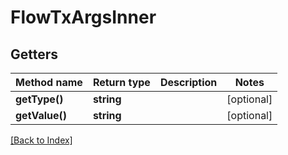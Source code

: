 # FlowTxArgsInner

## Getters

Method name | Return type | Description | Notes
------------ | ------------- | ------------- | -------------
**getType()** | **string** |  | [optional]
**getValue()** | **string** |  | [optional]

[[Back to Index]](../index.md)
